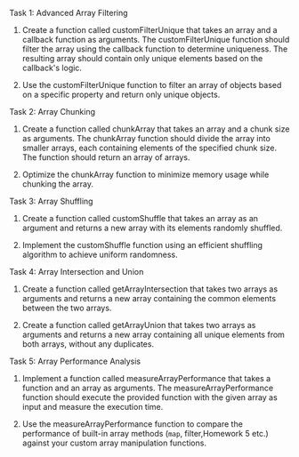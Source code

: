 Task 1: Advanced Array Filtering

1. Create a function called customFilterUnique that takes an array and a callback function as arguments. The customFilterUnique function should filter the array using the callback function to determine uniqueness. The resulting array should contain only unique elements based on the callback's logic.

2. Use the customFilterUnique function to filter an array of objects based on a specific property and return only unique objects.

Task 2: Array Chunking

1. Create a function called chunkArray that takes an array and a chunk size as arguments. The chunkArray function should divide the array into smaller arrays, each containing elements of the specified chunk size. The function should return an array of arrays.

2. Optimize the chunkArray function to minimize memory usage while chunking the array.

Task 3: Array Shuffling

1. Create a function called customShuffle that takes an array as an argument and returns a new array with its elements randomly shuffled.

2. Implement the customShuffle function using an efficient shuffling algorithm to achieve uniform randomness.

Task 4: Array Intersection and Union

1. Create a function called getArrayIntersection that takes two arrays as arguments and returns a new array containing the common elements between the two arrays.

2. Create a function called getArrayUnion that takes two arrays as arguments and returns a new array containing all unique elements from both arrays, without any duplicates.

Task 5: Array Performance Analysis

1. Implement a function called measureArrayPerformance that takes a function and an array as arguments. The measureArrayPerformance function should execute the provided function with the given array as input and measure the execution time.

2. Use the measureArrayPerformance function to compare the performance of built-in array methods (`map`, filter,Homework 5 etc.) against your custom array manipulation functions.